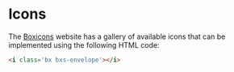 # Icons

The [Boxicons](https://boxicons.com/) website has a gallery of available icons that can be implemented using the following HTML code:

```html
<i class='bx bxs-envelope'></i>
```

